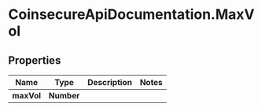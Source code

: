 # CoinsecureApiDocumentation.MaxVol

## Properties
Name | Type | Description | Notes
------------ | ------------- | ------------- | -------------
**maxVol** | **Number** |  | 



